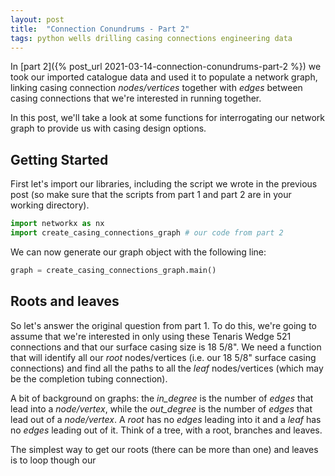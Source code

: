 ```yaml
---
layout: post
title:  "Connection Conundrums - Part 2"
tags: python wells drilling casing connections engineering data
---
```

In [part 2]({% post_url 2021-03-14-connection-conundrums-part-2 %}) we took our imported catalogue data and used it to populate a network graph, linking casing connection *nodes/vertices* together with *edges* between casing connections that we're interested in running together.

In this post, we'll take a look at some functions for interrogating our network graph to provide us with casing design options.

## Getting Started
First let's import our libraries, including the script we wrote in the previous post (so make sure that the scripts from part 1 and part 2 are in your working directory).
```python
import networkx as nx
import create_casing_connections_graph # our code from part 2
```
We can now generate our graph object with the following line:
```python
graph = create_casing_connections_graph.main()
```
## Roots and leaves
So let's answer the original question from part 1. To do this, we're going to assume that we're interested in only using these Tenaris Wedge 521 connections and that our surface casing size is 18 5/8". We need a function that will identify all our *root* nodes/vertices (i.e. our 18 5/8" surface casing connections) and find all the paths to all the *leaf* nodes/vertices (which may be the completion tubing connection).

A bit of background on graphs: the *in_degree* is the number of *edges* that lead into a *node/vertex*, while the *out_degree* is the number of *edges* that lead out of a *node/vertex*. A *root* has no *edges* leading into it and a *leaf* has no *edges* leading out of it. Think of a tree, with a root, branches and leaves.

The simplest way to get our roots (there can be more than one) and leaves is to loop though our 
